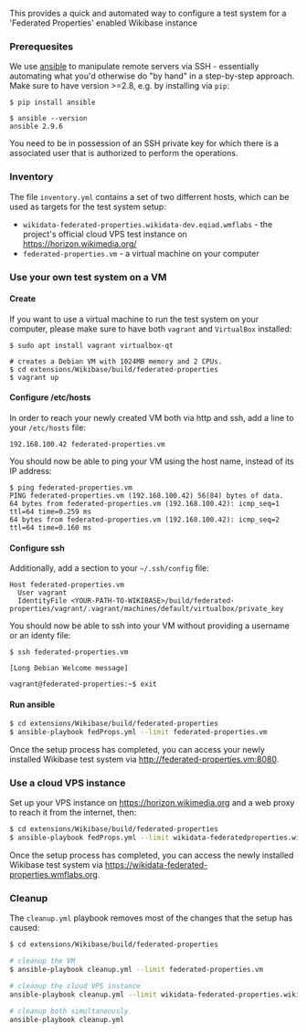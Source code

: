 This provides a quick and automated way to configure a test system for a 'Federated Properties' enabled Wikibase instance

### Prerequesites

We use [ansible](https://docs.ansible.com/ansible/latest/index.html) to manipulate remote servers via SSH - essentially automating what you'd otherwise do "by hand" in a step-by-step approach. Make sure to have version >=2.8, e.g. by installing via `pip`:
```
$ pip install ansible

$ ansible --version
ansible 2.9.6
```

You need to be in possession of an SSH private key for which there is a associated user that is authorized to perform the operations.

### Inventory

The file `inventory.yml` contains a set of two differrent hosts, which can be used as targets for the test system setup:
 * `wikidata-federated-properties.wikidata-dev.eqiad.wmflabs` - the project's official cloud VPS test instance on https://horizon.wikimedia.org/
 * `federated-properties.vm` - a virtual machine on your computer

### Use your own test system on a VM
#### Create

If you want to use a virtual machine to run the test system on your computer, please make sure to have both `vagrant` and `VirtualBox` installed:
```
$ sudo apt install vagrant virtualbox-qt

# creates a Debian VM with 1024MB memory and 2 CPUs.
$ cd extensions/Wikibase/build/federated-properties
$ vagrant up
```

#### Configure /etc/hosts
In order to reach your newly created VM both via http and ssh, add a line to your `/etc/hosts` file:
```
192.168.100.42 federated-properties.vm
```
You should now be able to ping your VM using the host name, instead of its IP address:
```
$ ping federated-properties.vm
PING federated-properties.vm (192.168.100.42) 56(84) bytes of data.
64 bytes from federated-properties.vm (192.168.100.42): icmp_seq=1 ttl=64 time=0.259 ms
64 bytes from federated-properties.vm (192.168.100.42): icmp_seq=2 ttl=64 time=0.160 ms
```

#### Configure ssh

Additionally, add a section to your `~/.ssh/config` file:
```
Host federated-properties.vm
  User vagrant
  IdentityFile <YOUR-PATH-TO-WIKIBASE>/build/federated-properties/vagrant/.vagrant/machines/default/virtualbox/private_key
```
You should now be able to ssh into your VM without providing a username or an identy file:
```
$ ssh federated-properties.vm

[Long Debian Welcome message]

vagrant@federated-properties:~$ exit
```

#### Run ansible

```sh
$ cd extensions/Wikibase/build/federated-properties
$ ansible-playbook fedProps.yml --limit federated-properties.vm
```
Once the setup process has completed, you can access your newly installed Wikibase test system via http://federated-properties.vm:8080.


### Use a cloud VPS instance

Set up your VPS instance on https://horizon.wikimedia.org and a web proxy to reach it from the internet, then:
```sh
$ cd extensions/Wikibase/build/federated-properties
$ ansible-playbook fedProps.yml --limit wikidata-federatedproperties.wikidata-dev.eqiad.wmflabs
```

Once the setup process has completed, you can access the newly installed Wikibase test system via https://wikidata-federated-properties.wmflabs.org.


### Cleanup

The `cleanup.yml` playbook removes most of the changes that the setup has caused:

```sh
$ cd extensions/Wikibase/build/federated-properties

# cleanup the VM
$ ansible-playbook cleanup.yml --limit federated-properties.vm

# cleanup the cloud VPS instance
ansible-playbook cleanup.yml --limit wikidata-federated-properties.wikidata-dev.eqiad.wmflabs

# cleanup both simultaneously
ansible-playbook cleanup.yml
```
